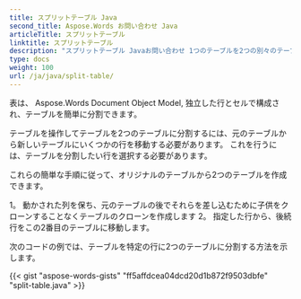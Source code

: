 ```yaml
---
title: スプリットテーブル Java
second_title: Aspose.Words お問い合わせ Java
articleTitle: スプリットテーブル
linktitle: スプリットテーブル
description: "スプリットテーブル Javaお問い合わせ 1つのテーブルを2つの別々のテーブルに分割する方法 Javaお問い合わせ"
type: docs
weight: 100
url: /ja/java/split-table/
---
```


表は、 Aspose.Words Document Object Model, 独立した行とセルで構成され、テーブルを簡単に分割できます。

テーブルを操作してテーブルを2つのテーブルに分割するには、元のテーブルから新しいテーブルにいくつかの行を移動する必要があります。 これを行うには、テーブルを分割したい行を選択する必要があります。

これらの簡単な手順に従って、オリジナルのテーブルから2つのテーブルを作成できます。

1。 動かされた列を保ち、元のテーブルの後でそれらを差し込むために子供をクローンすることなくテーブルのクローンを作成します
2。 指定した行から、後続行をこの2番目のテーブルに移動します。

次のコードの例では、テーブルを特定の行に2つのテーブルに分割する方法を示します。

{{< gist "aspose-words-gists" "ff5affdcea04dcd20d1b872f9503dbfe" "split-table.java" >}}
